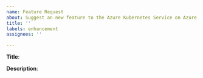 ```yaml
---
name: Feature Request
about: Suggest an new feature to the Azure Kubernetes Service on Azure Stack HCI
title: ''
labels: enhancement
assignees: ''

---
```


<!-- Please only use this template for submitting feature requests -->

**Title**:

**Description**:

